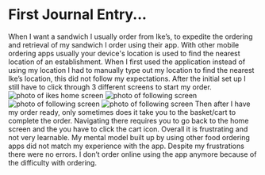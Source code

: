 # First Journal Entry...
When I want a sandwich I usually order from Ike’s, to expedite the ordering and retrieval of my sandwich I order using their app. With other mobile ordering apps usually your device's location is used to find the nearest location of an establishment. When I first used the application instead of using my location I had to manually type out my location to find the nearest Ike’s location, this did not follow my expectations. After the initial set up I still have to click through 3 different screens to start my order.
![photo of ikes home screen](../assets/Screenshot_20231013_121559_Ike'sRewards.jpg)
![photo of following screen](../assets/Screenshot_20231013_121649_Ike'sRewards.jpg)
![photo of following screen](../assets/Screenshot_20231013_121643_Ike'sRewards.jpg)
![photo of following screen](../assets/Screenshot_20231013_121656_Ike'sRewards.jpg)
Then after I have my order ready, only sometimes does it take you to the basket/cart to complete the order. Navigating there requires you to go back to the home screen and the you have to click the cart icon. Overall it is frustrating and not very learnable. My mental model built up by using other food ordering apps did not match my experience with the app. Despite my frustrations there were no errors. I don’t order online using the app anymore because of the difficulty with ordering. 
